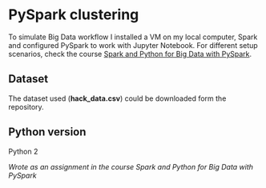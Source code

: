 # PySpark clustering

To simulate Big Data workflow I installed a VM on my local computer, Spark and configured PySpark to work with Jupyter Notebook. For different setup scenarios, check the course [Spark and Python for Big Data with PySpark](https://www.udemy.com/course/spark-and-python-for-big-data-with-pyspark/).  

## Dataset

The dataset used (**hack_data.csv**) could be downloaded form the repository.

## Python version

Python 2

*Wrote as an assignment in the course Spark and Python for Big Data with PySpark*
